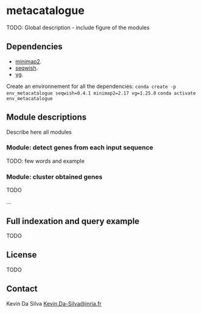 # metacatalogue

TODO: Global description - include figure of the modules



## Dependencies 

* [minimap2](https://github.com/lh3/minimap2). 
* [seqwish](https://github.com/ekg/seqwish). 
* [vg](https://github.com/vgteam/vg). 
  
Create an environnement for all the dependencies: 
`conda create -p env_metacatalogue seqwish=0.4.1 minimap2=2.17 vg=1.25.0`
`conda activate env_metacatalogue`


## Module descriptions

Describe here all modules 

### Module: detect genes from each input sequence

TODO: few words and example

### Module: cluster obtained genes

TODO

...



## Full indexation and query example

TODO

## License

TODO

## Contact

Kevin Da Silva Kevin.Da-Silva@inria.fr



